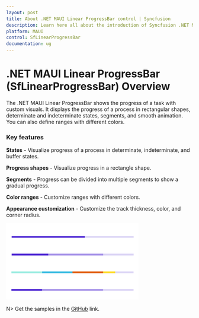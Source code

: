 ```yaml
---
layout: post
title: About .NET MAUI Linear ProgressBar control | Syncfusion 
description: Learn here all about the introduction of Syncfusion .NET MAUI Linear ProgressBar (SfLinearProgressBar) control, its elements and more.
platform: MAUI
control: SfLinearProgressBar
documentation: ug
---
```


# .NET MAUI Linear ProgressBar (SfLinearProgressBar) Overview

The .NET MAUI Linear ProgressBar shows the progress of a task with custom visuals. It displays the progress of a process in rectangular shapes, determinate and indeterminate states, segments, and smooth animation. You can also define ranges with different colors.

### Key features

**States** - Visualize progress of a process in determinate, indeterminate, and buffer states.  

**Progress shapes** - Visualize progress in a rectangle shape.

**Segments** - Progress can be divided into multiple segments to show a gradual progress.

**Color ranges** - Customize ranges with  different colors.

**Appearance customization** - Customize the track thickness, color, and corner radius. 

![Linear ProgressBar control for .NET MAUI.](images/overview/dotnet_maui_progressbar.png)

N> Get the samples in the [GitHub](https://github.com/syncfusion/maui-demos) link.